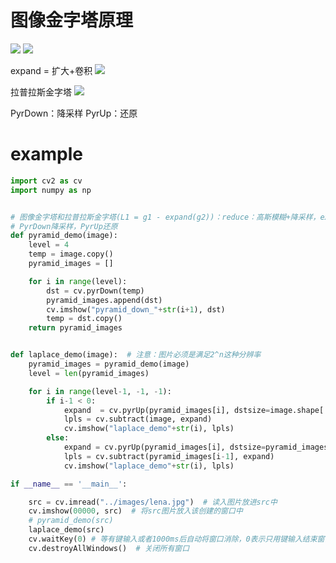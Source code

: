 
# 图像金字塔原理
![](https://img2018.cnblogs.com/blog/1446249/202001/1446249-20200130235843793-871055667.png)
![](https://img2018.cnblogs.com/blog/1446249/202001/1446249-20200130235750793-1573171820.png)

expand = 扩大+卷积
![](https://img2018.cnblogs.com/blog/1446249/202001/1446249-20200130235936477-297956428.png)

拉普拉斯金字塔
![](https://img2018.cnblogs.com/blog/1446249/202001/1446249-20200131000002111-1617646795.png)

PyrDown：降采样
PyrUp：还原

# example

```python
import cv2 as cv
import numpy as np


# 图像金字塔和拉普拉斯金字塔(L1 = g1 - expand(g2))：reduce：高斯模糊+降采样，expand：扩大+卷积
# PyrDown降采样，PyrUp还原
def pyramid_demo(image):
    level = 4
    temp = image.copy()
    pyramid_images = []

    for i in range(level):
        dst = cv.pyrDown(temp)
        pyramid_images.append(dst)
        cv.imshow("pyramid_down_"+str(i+1), dst)
        temp = dst.copy()
    return pyramid_images


def laplace_demo(image):  # 注意：图片必须是满足2^n这种分辨率
    pyramid_images = pyramid_demo(image)
    level = len(pyramid_images)

    for i in range(level-1, -1, -1):
        if i-1 < 0:
            expand  = cv.pyrUp(pyramid_images[i], dstsize=image.shape[:2])
            lpls = cv.subtract(image, expand)
            cv.imshow("laplace_demo"+str(i), lpls)
        else:
            expand = cv.pyrUp(pyramid_images[i], dstsize=pyramid_images[i-1].shape[:2])
            lpls = cv.subtract(pyramid_images[i-1], expand)
            cv.imshow("laplace_demo"+str(i), lpls)

if __name__ == '__main__':

    src = cv.imread("../images/lena.jpg")  # 读入图片放进src中
    cv.imshow(00000, src)  # 将src图片放入该创建的窗口中
    # pyramid_demo(src)
    laplace_demo(src)
    cv.waitKey(0) # 等有键输入或者1000ms后自动将窗口消除，0表示只用键输入结束窗口
    cv.destroyAllWindows()  # 关闭所有窗口
```
